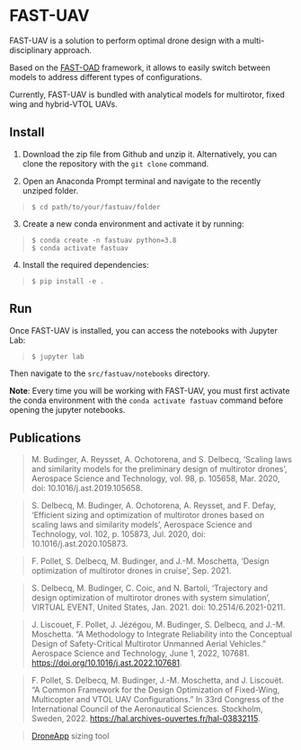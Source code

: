 FAST-UAV
========

FAST-UAV is a solution to perform optimal drone design with a multi-disciplinary approach.

Based on the [FAST-OAD](https://github.com/fast-aircraft-design/FAST-OAD) framework, it allows to easily switch between models to address different types of configurations. 

Currently, FAST-UAV is bundled with analytical models for multirotor, fixed wing and hybrid-VTOL UAVs.

Install
-------
1. Download the zip file from Github and unzip it. Alternatively, you can clone the repository with the `git clone` command.

2. Open an Anaconda Prompt terminal and navigate to the recently unziped folder.

> ``` {.bash}
> $ cd path/to/your/fastuav/folder
> ```

3. Create a new conda environment and activate it by running:

> ``` {.bash}
> $ conda create -n fastuav python=3.8
> $ conda activate fastuav
> ```

4. Install the required dependencies:
> ``` {.bash}
> $ pip install -e .
> ```

Run
-------
Once FAST-UAV is installed, you can access the notebooks with Jupyter Lab:
> ``` {.bash}
> $ jupyter lab
> ```

Then navigate to the `src/fastuav/notebooks` directory.

**Note**: Every time you will be working with FAST-UAV, you must first activate the conda environment with the `conda activate fastuav` command before opening the jupyter notebooks.


Publications
------------
> M. Budinger, A. Reysset, A. Ochotorena, and S. Delbecq, ‘Scaling laws and similarity models for the preliminary design of multirotor drones’, Aerospace Science and Technology, vol. 98, p. 105658, Mar. 2020, doi: 10.1016/j.ast.2019.105658.

> S. Delbecq, M. Budinger, A. Ochotorena, A. Reysset, and F. Defay, ‘Efficient sizing and optimization of multirotor drones based on scaling laws and similarity models’, Aerospace Science and Technology, vol. 102, p. 105873, Jul. 2020, doi: 10.1016/j.ast.2020.105873.

> F. Pollet, S. Delbecq, M. Budinger, and J.-M. Moschetta, ‘Design optimization of multirotor drones in cruise’, Sep. 2021.

> S. Delbecq, M. Budinger, C. Coic, and N. Bartoli, ‘Trajectory and design optimization of multirotor drones with system simulation’, VIRTUAL EVENT, United States, Jan. 2021. doi: 10.2514/6.2021-0211.

> J. Liscouet, F. Pollet, J. Jézégou, M. Budinger, S. Delbecq, and J.-M. Moschetta. “A Methodology to Integrate Reliability into the Conceptual Design of Safety-Critical Multirotor Unmanned Aerial Vehicles.” Aerospace Science and Technology, June 1, 2022, 107681. https://doi.org/10.1016/j.ast.2022.107681.

> F. Pollet, S. Delbecq, M. Budinger, J.-M. Moschetta, and J. Liscouët. “A Common Framework for the Design Optimization of Fixed-Wing, Multicopter and VTOL UAV Configurations.” In 33rd Congress of the International Council of the Aeronautical Sciences. Stockholm, Sweden, 2022. https://hal.archives-ouvertes.fr/hal-03832115.

> [DroneApp](https://github.com/SizingLab/droneapp-legacy) sizing tool

